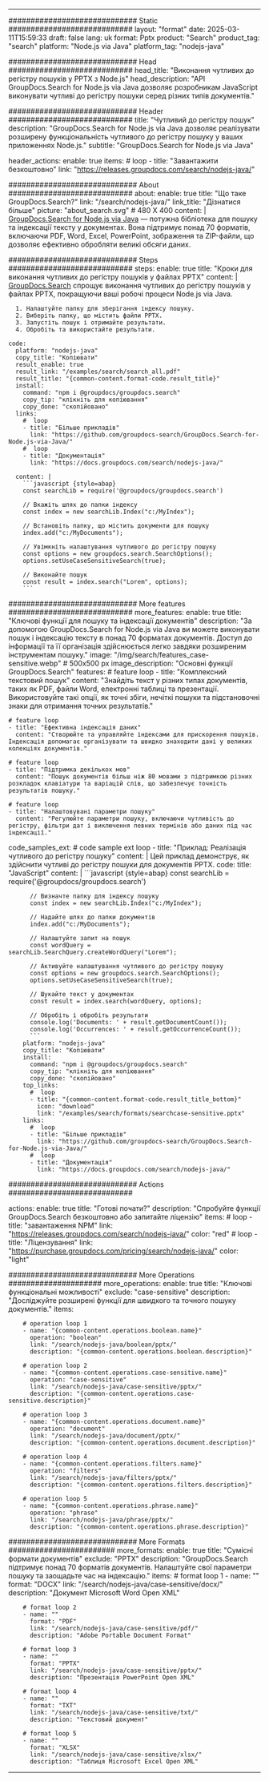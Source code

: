 
---
############################# Static ############################
layout: "format"
date:  2025-03-11T15:59:33
draft: false
lang: uk
format: Pptx
product: "Search"
product_tag: "search"
platform: "Node.js via Java"
platform_tag: "nodejs-java"

############################# Head ############################
head_title: "Виконання чутливих до регістру пошуків у PPTX з Node.js"
head_description: "API GroupDocs.Search for Node.js via Java дозволяє розробникам JavaScript виконувати чутливі до регістру пошуки серед різних типів документів."

############################# Header ############################
title: "Чутливий до регістру пошук" 
description: "GroupDocs.Search for Node.js via Java дозволяє реалізувати розширену функціональність чутливого до регістру пошуку у ваших приложеннях Node.js."
subtitle: "GroupDocs.Search for Node.js via Java" 

header_actions:
  enable: true
  items:
    #  loop
    - title: "Завантажити безкоштовно"
      link: "https://releases.groupdocs.com/search/nodejs-java/"
      
############################# About ############################
about:
    enable: true
    title: "Що таке GroupDocs.Search?"
    link: "/search/nodejs-java/"
    link_title: "Дізнатися більше"
    picture: "about_search.svg" # 480 X 400
    content: |
       [GroupDocs.Search for Node.js via Java](/search/nodejs-java/) — потужна бібліотека для пошуку та індексації тексту у документах. Вона підтримує понад 70 форматів, включаючи PDF, Word, Excel, PowerPoint, зображення та ZIP-файли, що дозволяє ефективно обробляти великі обсяги даних.

############################# Steps ############################
steps:
    enable: true
    title: "Кроки для виконання чутливих до регістру пошуків у файлах PPTX"
    content: |
      [GroupDocs.Search](/search/nodejs-java/) спрощує виконання чутливих до регістру пошуків у файлах PPTX, покращуючи ваші робочі процеси Node.js via Java.
      
      1. Налаштуйте папку для зберігання індексу пошуку.
      2. Виберіть папку, що містить файли PPTX.
      3. Запустіть пошук і отримайте результати.
      4. Обробіть та використайте результати.
   
    code:
      platform: "nodejs-java"
      copy_title: "Копіювати"
      result_enable: true
      result_link: "/examples/search/search_all.pdf"
      result_title: "{common-content.format-code.result_title}"
      install:
        command: "npm i @groupdocs/groupdocs.search"
        copy_tip: "клікніть для копіювання"
        copy_done: "скопійовано"
      links:
        #  loop
        - title: "Більше прикладів"
          link: "https://github.com/groupdocs-search/GroupDocs.Search-for-Node.js-via-Java/"
        #  loop
        - title: "Документація"
          link: "https://docs.groupdocs.com/search/nodejs-java/"
          
      content: |
        ```javascript {style=abap}
        const searchLib = require('@groupdocs/groupdocs.search')

        // Вкажіть шлях до папки індексу
        const index = new searchLib.Index("c:/MyIndex");

        // Встановіть папку, що містить документи для пошуку
        index.add("c:/MyDocuments");

        // Увімкніть налаштування чутливого до регістру пошуку
        const options = new groupdocs.search.SearchOptions();
        options.setUseCaseSensitiveSearch(true);

        // Виконайте пошук
        const result = index.search("Lorem", options);
        ```            

############################# More features ############################
more_features:
  enable: true
  title: "Ключові функції для пошуку та індексації документів"
  description: "За допомогою GroupDocs.Search for Node.js via Java ви можете виконувати пошук і індексацію тексту в понад 70 форматах документів. Доступ до інформації та її організація здійснюється легко завдяки розширеним інструментам пошуку."
  image: "/img/search/features_case-sensitive.webp" # 500x500 px
  image_description: "Основні функції GroupDocs.Search"
  features:
    # feature loop
    - title: "Комплексний текстовий пошук"
      content: "Знайдіть текст у різних типах документів, таких як PDF, файли Word, електронні таблиці та презентації. Використовуйте такі опції, як точні збіги, нечіткі пошуки та підстановочні знаки для отримання точних результатів."

    # feature loop
    - title: "Ефективна індексація даних"
      content: "Створюйте та управляйте індексами для прискорення пошуків. Індексація допомагає організувати та швидко знаходити дані у великих колекціях документів."

    # feature loop
    - title: "Підтримка декількох мов"
      content: "Пошук документів більш ніж 80 мовами з підтримкою різних розкладок клавіатури та варіацій слів, що забезпечує точність результатів пошуку."

    # feature loop
    - title: "Налаштовувані параметри пошуку"
      content: "Регулюйте параметри пошуку, включаючи чутливість до регістру, фільтри дат і виключення певних термінів або даних під час індексації."
      
  code_samples_ext:
    # code sample ext loop
    - title: "Приклад: Реалізація чутливого до регістру пошуку"
      content: |
        Цей приклад демонструє, як здійснити чутливі до регістру пошуки для документів PPTX.
      code:
        title: "JavaScript"
        content: |
          ```javascript {style=abap}
          const searchLib = require('@groupdocs/groupdocs.search')
          
          // Визначте папку для індексу пошуку
          const index = new searchLib.Index("c:/MyIndex");
              
          // Надайте шлях до папки документів
          index.add("c:/MyDocuments");

          // Налаштуйте запит на пошук
          const wordQuery = searchLib.SearchQuery.createWordQuery("Lorem");

          // Активуйте налаштування чутливого до регістру пошуку
          const options = new groupdocs.search.SearchOptions();
          options.setUseCaseSensitiveSearch(true);

          // Шукайте текст у документах
          const result = index.search(wordQuery, options);
          
          // Обробіть і обробіть результати
          console.log('Documents: ' + result.getDocumentCount());
          console.log('Occurrences: ' + result.getOccurrenceCount());
          ```
        platform: "nodejs-java"
        copy_title: "Копіювати"
        install:
          command: "npm i @groupdocs/groupdocs.search"
          copy_tip: "клікніть для копіювання"
          copy_done: "скопійовано"
        top_links:
          #  loop
          - title: "{common-content.format-code.result_title_bottom}"
            icon: "download"
            link: "/examples/search/formats/searchcase-sensitive.pptx"
        links:
          #  loop
          - title: "Більше прикладів"
            link: "https://github.com/groupdocs-search/GroupDocs.Search-for-Node.js-via-Java/"
          #  loop
          - title: "Документація"
            link: "https://docs.groupdocs.com/search/nodejs-java/"
            

            


############################# Actions ############################

actions:
  enable: true
  title: "Готові почати?"
  description: "Спробуйте функції GroupDocs.Search безкоштовно або запитайте ліцензію"
  items:
    #  loop
    - title: "завантаження NPM"
      link: "https://releases.groupdocs.com/search/nodejs-java/"
      color: "red"
        #  loop
    - title: "Ліцензування"
      link: "https://purchase.groupdocs.com/pricing/search/nodejs-java/"
      color: "light"


############################# More Operations #####################
more_operations:
    enable: true
    title: "Ключові функціональні можливості"
    exclude: "case-sensitive"
    description: "Досліджуйте розширені функції для швидкого та точного пошуку документів."
    items: 
          
        # operation loop 1
        - name: "{common-content.operations.boolean.name}"
          operation: "boolean"
          link: "/search/nodejs-java/boolean/pptx/"
          description: "{common-content.operations.boolean.description}"

        # operation loop 2
        - name: "{common-content.operations.case-sensitive.name}"
          operation: "case-sensitive"
          link: "/search/nodejs-java/case-sensitive/pptx/"
          description: "{common-content.operations.case-sensitive.description}"

        # operation loop 3
        - name: "{common-content.operations.document.name}"
          operation: "document"
          link: "/search/nodejs-java/document/pptx/"
          description: "{common-content.operations.document.description}"

        # operation loop 4
        - name: "{common-content.operations.filters.name}"
          operation: "filters"
          link: "/search/nodejs-java/filters/pptx/"
          description: "{common-content.operations.filters.description}"

        # operation loop 5
        - name: "{common-content.operations.phrase.name}"
          operation: "phrase"
          link: "/search/nodejs-java/phrase/pptx/"
          description: "{common-content.operations.phrase.description}"
          
        
          
############################# More Formats ########################
more_formats:
    enable: true
    title: "Сумісні формати документів"
    exclude: "PPTX"
    description: "GroupDocs.Search підтримує понад 70 форматів документів. Налаштуйте свої параметри пошуку та заощадьте час на індексацію."
    items: 
        # format loop 1
        - name: ""
          format: "DOCX"
          link: "/search/nodejs-java/case-sensitive/docx/"
          description: "Документ Microsoft Word Open XML"
          
        # format loop 2
        - name: ""
          format: "PDF"
          link: "/search/nodejs-java/case-sensitive/pdf/"
          description: "Adobe Portable Document Format"
          
        # format loop 3
        - name: ""
          format: "PPTX"
          link: "/search/nodejs-java/case-sensitive/pptx/"
          description: "Презентація PowerPoint Open XML"

        # format loop 4
        - name: ""
          format: "TXT"
          link: "/search/nodejs-java/case-sensitive/txt/"
          description: "Текстовий документ"
          
        # format loop 5
        - name: ""
          format: "XLSX"
          link: "/search/nodejs-java/case-sensitive/xlsx/"
          description: "Таблиця Microsoft Excel Open XML"
  

---